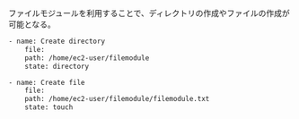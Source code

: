ファイルモジュールを利用することで、ディレクトリの作成やファイルの作成が可能となる。
```bash
- name: Create directory
    file: 
    path: /home/ec2-user/filemodule
    state: directory

- name: Create file
    file: 
    path: /home/ec2-user/filemodule/filemodule.txt
    state: touch
```